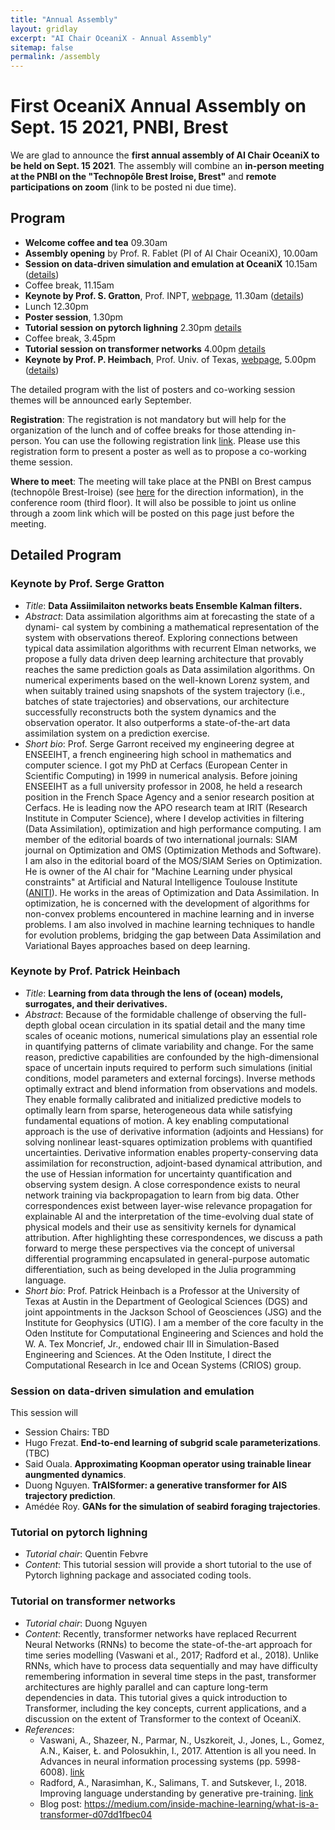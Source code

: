 ```yaml
---
title: "Annual Assembly"
layout: gridlay
excerpt: "AI Chair OceaniX - Annual Assembly"
sitemap: false
permalink: /assembly
---
```


# First OceaniX Annual Assembly on Sept. 15 2021, PNBI, Brest

We are glad to announce the **first annual assembly of AI Chair OceaniX to be held on Sept. 15 2021**.
The assembly will combine an **in-person meeting at the PNBI on the "Technopôle Brest Iroise, Brest"** and **remote participations on zoom** (link to be posted ni due time).

## Program
- **Welcome coffee and tea** 09.30am
- **Assembly opening** by Prof. R. Fablet (PI of AI Chair OceaniX), 10.00am
- **Session on data-driven simulation and emulation at OceaniX** 10.15am ([details](#session-on-data-driven-simulation-and-emulation))
- Coffee break, 11.15am
- **Keynote by Prof. S. Gratton**, Prof. INPT, [webpage](http://gratton.perso.enseeiht.fr/), 11.30am ([details](#keynote-by-prof-serge-gratton))
- Lunch 12.30pm
- **Poster session**, 1.30pm 
- **Tutorial session on pytorch lighning** 2.30pm [details](#tutorial-on-pytorch-lighning)
- Coffee break, 3.45pm
- **Tutorial session on transformer networks** 4.00pm [details](#tutorial-on-transformer-networks)
- **Keynote by Prof. P. Heimbach**, Prof. Univ. of Texas, [webpage](https://www.jsg.utexas.edu/researcher/patrick_heimbach/), 5.00pm ([details](#keynote-by-prof-patrick-heinbach))

The detailed program with the list of posters and co-working session themes will be announced early September.

**Registration**: The registration is not mandatory but will help for the organization of the lunch and of  coffee breaks for those attending in-person.
You can use the following registration link [link](https://forms.gle/FfoSbN4KAejGfVY66). 
Please use this registration form to present a poster as well as to propose a co-working theme session.

**Where to meet**: The meeting will take place at the PNBI on Brest campus (technopôle Brest-Iroise) (see [here](https://www.google.com/maps/place/P%C3%B4le+Num%C3%A9rique+Brest+Iroise+(PNBI)/@48.3595771,-4.5646672,15z/data=!4m2!3m1!1s0x0:0xe713edbc83a1d6d4?sa=X&ved=2ahUKEwj8mPyoyNvyAhUExIUKHWO4BH8Q_BIwCnoECEEQBQ) for the direction information), in the conference room (third floor). 
It will also be possible to joint us online through a zoom link which will be posted on this page just before the meeting.

## Detailed Program

### Keynote by Prof. Serge Gratton
- *Title*: **Data Assiimilaiton networks beats Ensemble Kalman filters.**
- *Abstract*: Data assimilation algorithms aim at forecasting the state of a dynami- cal system by combining a mathematical representation of the system with observations thereof. Exploring connections between typical data assimilation algorithms with recurrent Elman networks, we propose a fully data driven deep learning architecture that provably reaches the same prediction goals as Data assimilation algorithms. On numerical experiments based on the well-known Lorenz system, and when suitably trained using snapshots of the system trajectory (i.e., batches of state trajectories) and observations, our architecture successfully reconstructs both the system dynamics and the observation operator. It also outperforms a state-of-the-art data assimilation system on a prediction exercise.
- *Short bio*: Prof. Serge Garront received my engineering degree at ENSEEIHT, a french engineering high school in mathematics and computer science. I got my PhD at Cerfacs (European Center in Scientific Computing)  in 1999 in numerical analysis.  Before joining ENSEEIHT as a full university professor in 2008, he held a research position in the French Space Agency and a senior research position at Cerfacs. He is leading now the APO research team at IRIT (Research Institute in Computer Science), where I develop activities in filtering (Data Assimilation), optimization and high performance computing. I am member of the editorial boards of two international journals: SIAM journal on Optimization and OMS (Optimization Methods and  Software). I am also in the editorial board of the MOS/SIAM Series on Optimization. He is owner of the AI chair for "Machine Learning under physical constraints" at Artificial and Natural Intelligence Toulouse Institute ([ANITI](https://aniti.univ-toulouse.fr/en/)). He works in the areas of Optimization and Data Assimilation. In optimization, he is concerned with the  development of  algorithms for non-convex problems encountered in machine learning and in inverse problems. I am also involved in machine learning techniques to handle for evolution problems, bridging the gap between Data Assimilation and Variational Bayes approaches based on deep learning.

### Keynote by Prof. Patrick Heinbach
- *Title*: **Learning from data through the lens of (ocean) models, surrogates, and their derivatives.**
- *Abstract*: Because of the formidable challenge of observing the full-depth global ocean circulation in its spatial detail and the many time scales of oceanic motions, numerical simulations play an essential role in quantifying patterns of climate variability and change. For the same reason, predictive capabilities are confounded by the high-dimensional space of uncertain inputs required to perform such simulations (initial conditions, model parameters and external forcings). Inverse methods optimally extract and blend information from observations and models. They enable formally calibrated and initialized predictive models to optimally learn from sparse, heterogeneous data while satisfying fundamental equations of motion. A key enabling computational approach is the use of derivative information (adjoints and Hessians) for solving nonlinear least-squares optimization problems with quantified uncertainties. Derivative information enables property-conserving data assimilation for reconstruction, adjoint-based dynamical attribution, and the use of Hessian information for uncertainty quantification and observing system design.  A close correspondence exists to neural network training via backpropagation to learn from big data. Other correspondences exist between layer-wise relevance propagation for explainable AI and the interpretation of the time-evolving dual state of physical models and their use as sensitivity kernels for dynamical attribution. After highlighting these correspondences, we discuss a path forward to merge these perspectives via the concept of universal differential programming encapsulated in general-purpose automatic differentiation, such as being developed in the Julia programming language. 
- *Short bio*: Prof. Patrick Heinbach is a Professor at the University of Texas at Austin in the Department of Geological Sciences (DGS) and joint appointments in the Jackson School of Geosciences (JSG) and the Institute for Geophysics (UTIG). I am a member of the core faculty in the Oden Institute for Computational Engineering and Sciences and hold the W. A. Tex Moncrief, Jr., endowed chair III in Simulation-Based Engineering and Sciences. At the Oden Institute, I direct the Computational Research in Ice and Ocean Systems (CRIOS) group.

### Session on data-driven simulation and emulation
This session will 
- Session Chairs: TBD
- Hugo Frezat. **End-to-end learning of subgrid scale parameterizations**. (TBC)
- Said Ouala. **Approximating Koopman operator using trainable linear aungmented dynamics**.
- Duong Nguyen. **TrAISformer: a generative transformer for AIS trajectory prediction**.
- Amédée Roy. **GANs for the simulation of seabird foraging trajectories**.

### Tutorial on pytorch lighning
- *Tutorial chair*: Quentin Febvre
- *Content*: This tutorial session will provide a short tutorial to the use of Pytorch lighning package and associated coding tools. 

### Tutorial on transformer networks
- *Tutorial chair*: Duong Nguyen
- *Content*: Recently, transformer networks have replaced Recurrent Neural Networks (RNNs) to become the state-of-the-art approach for time series modelling (Vaswani et al., 2017; Radford et al., 2018). Unlike RNNs, which have to process data sequentially and may have difficulty remembering information in several time steps in the past, transformer architectures are highly parallel and can capture long-term dependencies in data. This tutorial gives a quick introduction to Transformer, including the key concepts, current applications, and a discussion on the extent of Transformer to the context of OceaniX.
- *References*:
  - Vaswani, A., Shazeer, N., Parmar, N., Uszkoreit, J., Jones, L., Gomez, A.N., Kaiser, Ł. and Polosukhin, I., 2017. Attention is all you need. In Advances in neural information processing systems (pp. 5998-6008). [link](https://arxiv.org/abs/1706.03762) 
  - Radford, A., Narasimhan, K., Salimans, T. and Sutskever, I., 2018. Improving language understanding by generative pre-training. [link](https://paperswithcode.com/paper/improving-language-understanding-by)
  - Blog post: https://medium.com/inside-machine-learning/what-is-a-transformer-d07dd1fbec04
